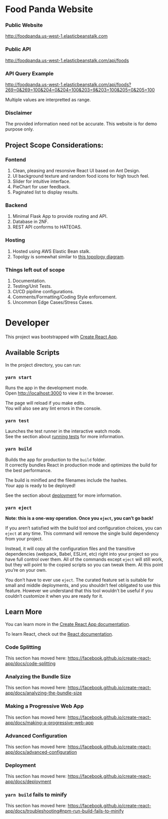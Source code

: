 # Food Panda Website

### Public Website

http://foodpanda.us-west-1.elasticbeanstalk.com

### Public API

http://foodpanda.us-west-1.elasticbeanstalk.com/api/foods

### API Query Example

http://foodpanda.us-west-1.elasticbeanstalk.com/api/foods?269=0&269=100&204=0&204=100&203=9&203=100&205=0&205=100

Multiple values are interpretted as range.

### Disclaimer

The provided information need not be accurate. This website is for demo purpose only.


## Project Scope Considerations:

### Fontend

1. Clean, pleasing and resonsive React UI based on Ant Design.
2. UI background texture and random food icons for high touch feel.
3. Slider for intuitive interface.
4. PieChart for user feedback.
5. Paginated list to display results.

### Backend

1. Minimal Flask App to provide routing and API.
2. Database in 2NF.
3. REST API conforms to HATEOAS.

### Hosting

1. Hosted using AWS Elastic Bean stalk.
2. Topolgy is somewhat similar to [this topology diagram](https://www.google.com/search?q=elastic+bean+webserver&sxsrf=ALeKk03IeedpR8CSJUZskndj7Te_pddAKg:1598063133577&source=lnms&tbm=isch&sa=X&ved=2ahUKEwiy456L4a3rAhWrGTQIHRoGAxEQ_AUoAnoECA4QBA&biw=2327&bih=1236#imgrc=5p18qBHsLu6kNM).

### Things left out of scope

1. Documentation. 
2. Testing/Unit Tests.
3. CI/CD pipiline configurations.
4. Comments/Formatting/Coding Style enforcement.
5. Uncommon Edge Cases/Stress Cases.

# Developer 

This project was bootstrapped with [Create React App](https://github.com/facebook/create-react-app).

## Available Scripts

In the project directory, you can run:

### `yarn start`

Runs the app in the development mode.<br />
Open [http://localhost:3000](http://localhost:3000) to view it in the browser.

The page will reload if you make edits.<br />
You will also see any lint errors in the console.

### `yarn test`

Launches the test runner in the interactive watch mode.<br />
See the section about [running tests](https://facebook.github.io/create-react-app/docs/running-tests) for more information.

### `yarn build`

Builds the app for production to the `build` folder.<br />
It correctly bundles React in production mode and optimizes the build for the best performance.

The build is minified and the filenames include the hashes.<br />
Your app is ready to be deployed!

See the section about [deployment](https://facebook.github.io/create-react-app/docs/deployment) for more information.

### `yarn eject`

**Note: this is a one-way operation. Once you `eject`, you can’t go back!**

If you aren’t satisfied with the build tool and configuration choices, you can `eject` at any time. This command will remove the single build dependency from your project.

Instead, it will copy all the configuration files and the transitive dependencies (webpack, Babel, ESLint, etc) right into your project so you have full control over them. All of the commands except `eject` will still work, but they will point to the copied scripts so you can tweak them. At this point you’re on your own.

You don’t have to ever use `eject`. The curated feature set is suitable for small and middle deployments, and you shouldn’t feel obligated to use this feature. However we understand that this tool wouldn’t be useful if you couldn’t customize it when you are ready for it.

## Learn More

You can learn more in the [Create React App documentation](https://facebook.github.io/create-react-app/docs/getting-started).

To learn React, check out the [React documentation](https://reactjs.org/).

### Code Splitting

This section has moved here: https://facebook.github.io/create-react-app/docs/code-splitting

### Analyzing the Bundle Size

This section has moved here: https://facebook.github.io/create-react-app/docs/analyzing-the-bundle-size

### Making a Progressive Web App

This section has moved here: https://facebook.github.io/create-react-app/docs/making-a-progressive-web-app

### Advanced Configuration

This section has moved here: https://facebook.github.io/create-react-app/docs/advanced-configuration

### Deployment

This section has moved here: https://facebook.github.io/create-react-app/docs/deployment

### `yarn build` fails to minify

This section has moved here: https://facebook.github.io/create-react-app/docs/troubleshooting#npm-run-build-fails-to-minify
